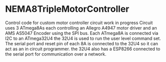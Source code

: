 # NEMA8TripleMotorController
Control code for custom motor controller circuit work in progress
Circuit uses 3 ATmega8As each controlling an Allegro A4947 motor driver and an AMS AS5047 Encoder using the SPI bus.
Each ATmega8A is connected via I2C to an ATmega32U4 the 32U4 is used to run the user level command set.
The serial port and reset pin of each 8A is connected to the 32U4 so it can act as an in circuit programmer.
the 32U4 also has a ESP8266 connected to the serial port for communication over a network.
